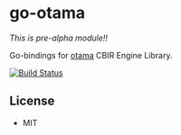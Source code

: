 # go-otama

*This is pre-alpha module!!*

Go-bindings for [otama](https://github.com/nagadomi/otama) CBIR Engine Library.

[![Build Status](https://travis-ci.org/hhatto/go-otama.png?branch=master)](https://travis-ci.org/hhatto/go-otama)

## License

  * MIT

